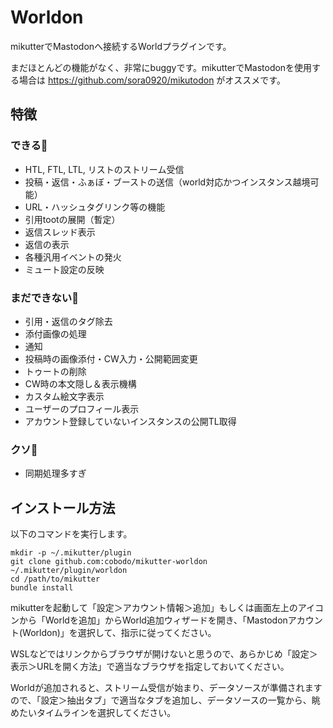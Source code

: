 # Worldon
mikutterでMastodonへ接続するWorldプラグインです。

まだほとんどの機能がなく、非常にbuggyです。mikutterでMastodonを使用する場合は https://github.com/sora0920/mikutodon がオススメです。

## 特徴
### できる🙆
- HTL, FTL, LTL, リストのストリーム受信
- 投稿・返信・ふぁぼ・ブーストの送信（world対応かつインスタンス越境可能）
- URL・ハッシュタグリンク等の機能
- 引用tootの展開（暫定）
- 返信スレッド表示
- 返信の表示
- 各種汎用イベントの発火
- ミュート設定の反映

### まだできない🙅
- 引用・返信のタグ除去
- 添付画像の処理
- 通知
- 投稿時の画像添付・CW入力・公開範囲変更
- トゥートの削除
- CW時の本文隠し＆表示機構
- カスタム絵文字表示
- ユーザーのプロフィール表示
- アカウント登録していないインスタンスの公開TL取得

### クソ💩
- 同期処理多すぎ

## インストール方法
以下のコマンドを実行します。

```shell-session
mkdir -p ~/.mikutter/plugin
git clone github.com:cobodo/mikutter-worldon ~/.mikutter/plugin/worldon
cd /path/to/mikutter
bundle install
```

mikutterを起動して「設定＞アカウント情報＞追加」もしくは画面左上のアイコンから「Worldを追加」からWorld追加ウィザードを開き、「Mastodonアカウント(Worldon)」を選択して、指示に従ってください。

WSLなどではリンクからブラウザが開けないと思うので、あらかじめ「設定＞表示＞URLを開く方法」で適当なブラウザを指定しておいてください。

Worldが追加されると、ストリーム受信が始まり、データソースが準備されますので、「設定＞抽出タブ」で適当なタブを追加し、データソースの一覧から、眺めたいタイムラインを選択してください。


